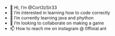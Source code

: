 - 👋 Hi, I’m @Cort3zSir33
- 👀 I’m interested in learning how to code correctly
- 🌱 I’m currently learning java and phython
- 💞️ I’m looking to collaborate on making a game
- 📫 How to reach me on instagram @ 0ffixial.ant

<!---
Cort3zSir33/Cort3zSir33 is a ✨ special ✨ repository because its `README.md` (this file) appears on your GitHub profile.
You can click the Preview link to take a look at your changes.
--->
